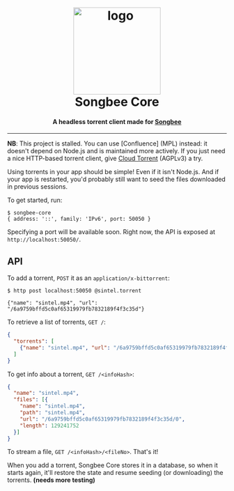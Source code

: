 <h1 align="center" style="border-bottom: none;">
  <img src="https://cdn.rawgit.com/Songbee/assets/master/songbee-core.svg" alt="logo" width="200">
  <br>
  Songbee Core
</h1>

<h4 align="center">A headless torrent client made for <a href="https://songbee.net">Songbee</a></h4>

---

**NB**: This project is stalled. You can use [Confluence] (MPL) instead: it
doesn't depend on Node.js and is maintained more actively. If you just need
a nice HTTP-based torrent client, give [Cloud Torrent] (AGPLv3) a try.

[anacrolix/confluence]: https://github.com/anacrolix/confluence
[Cloud Torrent]: https://github.com/jpillora/cloud-torrent

Using torrents in your app should be simple! Even if it isn't Node.js. And if
your app is restarted, you'd probably still want to seed the files downloaded
in previous sessions.

To get started, run:

```
$ songbee-core
{ address: '::', family: 'IPv6', port: 50050 }
```

Specifying a port will be available soon. Right now, the API is exposed
at `http://localhost:50050/`.


## API

To add a torrent, `POST` it as an `application/x-bittorrent`:

```
$ http post localhost:50050 @sintel.torrent

{"name": "sintel.mp4", "url": "/6a9759bffd5c0af65319979fb7832189f4f3c35d"}
```


To retrieve a list of torrents, `GET /`:

```json
{
  "torrents": [
    {"name": "sintel.mp4", "url": "/6a9759bffd5c0af65319979fb7832189f4f3c35d"}
  ]
}
```

To get info about a torrent, `GET /<infoHash>`:

```json
{
  "name": "sintel.mp4",
  "files": [{
    "name": "sintel.mp4",
    "path": "sintel.mp4",
    "url": "/6a9759bffd5c0af65319979fb7832189f4f3c35d/0",
    "length": 129241752
  }]
}
```

To stream a file, `GET /<infoHash>/<fileNo>`. That's it!

When you add a torrent, Songbee Core stores it in a database, so when it starts
again, it'll restore the state and resume seeding (or downloading) the torrents.
**(needs more testing)**
